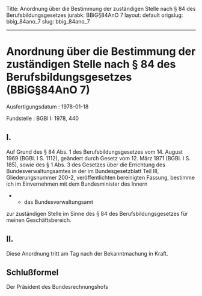 Title: Anordnung über die Bestimmung der zuständigen Stelle nach § 84 des Berufsbildungsgesetzes
jurabk: BBiG§84AnO 7
layout: default
origslug: bbig_84ano_7
slug: bbig_84ano_7

---

# Anordnung über die Bestimmung der zuständigen Stelle nach § 84 des Berufsbildungsgesetzes (BBiG§84AnO 7)

Ausfertigungsdatum
:   1978-01-18

Fundstelle
:   BGBl I: 1978, 440



## I.

Auf Grund des § 84 Abs. 1 des Berufsbildungsgesetzes vom 14. August
1969 (BGBl. I S. 1112), geändert durch Gesetz vom 12. März 1971 (BGBl.
I S. 185), sowie des § 1 Abs. 3 des Gesetzes über die Errichtung des
Bundesverwaltungsamtes in der im Bundesgesetzblatt Teil III,
Gliederungsnummer 200-2, veröffentlichten bereinigten Fassung,
bestimme ich im Einvernehmen mit dem Bundesminister des Innern

*
    *   das Bundesverwaltungsamt






zur zuständigen Stelle im Sinne des § 84 des Berufsbildungsgesetzes
für meinen Geschäftsbereich.


## II.

Diese Anordnung tritt am Tag nach der Bekanntmachung in Kraft.


## Schlußformel

Der Präsident des Bundesrechnungshofs

